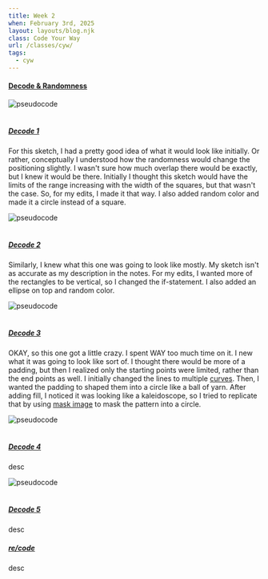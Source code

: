 ```yaml
---
title: Week 2
when: February 3rd, 2025
layout: layouts/blog.njk
class: Code Your Way
url: /classes/cyw/
tags:
  - cyw
---
```


#### <a target="_blank" href="https://github.com/olivia-em/codeyourway">Decode & Randomness</a>

<div class="img-div">
<img class="blog-img" alt="pseudocode" src="https://cdn.glitch.me/d7ac8ce9-d6b5-4915-b92c-e6f0bf0d0c29/IMG_5917.JPG?v=1739131174629">
</div>
 <br>

##### <a target="_blank" href="https://olivia-em.github.io/codeyourway/decode1/index.html">Decode 1</a>


For this sketch, I had a pretty good idea of what it would look like initially. Or rather, conceptually I understood
how the randomness would change the positioning slightly. I wasn't sure how much overlap there would be exactly, but I knew it 
would be there. Initially I thought this sketch would have the limits of the range increasing with the width 
of the squares, but that wasn't the case. So, for my edits, I made it that way. I also added random color and made it a circle instead of 
a square. 

<div class="img-div">
<img class="blog-img" alt="pseudocode" src="https://cdn.glitch.me/d7ac8ce9-d6b5-4915-b92c-e6f0bf0d0c29/IMG_5918.JPG?v=1739131178927">
</div>
 <br>
 
##### <a target="_blank" href="https://olivia-em.github.io/codeyourway/decode2/index.html">Decode 2</a>

Similarly, I knew what this one was going to look like mostly. My sketch isn't as accurate as my description in the notes. 
For my edits, I wanted more of the rectangles to be vertical, so I changed the if-statement. I also added an ellipse on top and 
random color. 

<div class="img-div">
<img class="blog-img" alt="pseudocode" src="https://cdn.glitch.me/d7ac8ce9-d6b5-4915-b92c-e6f0bf0d0c29/IMG_5919.JPG?v=1739131183860">
</div>
 <br>
 
##### <a target="_blank" href="https://olivia-em.github.io/codeyourway/decode3/index.html">Decode 3</a>

OKAY, so this one got a little crazy. I spent WAY too much time on it. I new what it was going to look like sort of. I thought there would
be more of a padding, but then I realized only the starting points were limited, rather than the end points as well. I initially changed the lines
to multiple <a target="_blank" href="https://p5js.org/reference/p5/curveVertex/">curves</a>. Then, I wanted the padding to shaped them into a circle like 
a ball of yarn. After adding fill, I noticed it was looking like a kaleidoscope, so I tried to replicate that by using <a target="_blank" href="https://editor.p5js.org/allison.parrish/sketches/kOHWUvQR1">mask image</a>
to mask the pattern into a circle. 

<div class="img-div">
<img class="blog-img" alt="pseudocode" src="https://cdn.glitch.me/d7ac8ce9-d6b5-4915-b92c-e6f0bf0d0c29/IMG_5920.JPG?v=1739131188395">
</div>
 <br>
 
##### <a target="_blank" href="https://olivia-em.github.io/codeyourway/decode4/index.html">Decode 4</a>
 
desc

<div class="img-div">
<img class="blog-img" alt="pseudocode" src="https://cdn.glitch.me/d7ac8ce9-d6b5-4915-b92c-e6f0bf0d0c29/IMG_5921.JPG?v=1739131191473">
</div>
 <br>
 
##### <a target="_blank" href="https://olivia-em.github.io/codeyourway/decode5/index.html">Decode 5</a>

desc

##### <a target="_blank" href="https://olivia-em.github.io/codeyourway/recode/index.html">re/code</a>

desc